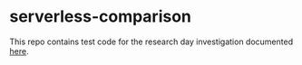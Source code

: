 # serverless-comparison

This repo contains test code for the research day investigation documented [here](https://docs.google.com/document/d/1ydMDGDiSGxjmkUInIjATdS-CM_2GbTzZbDn0ChEqqRg/edit).
